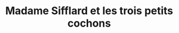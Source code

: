 ---
title: "Madame Sifflard et les trois petits cochons"
url: /pantin/madame-sifflard-et-les-trois-petits-cochons/
shop: boucherie
---